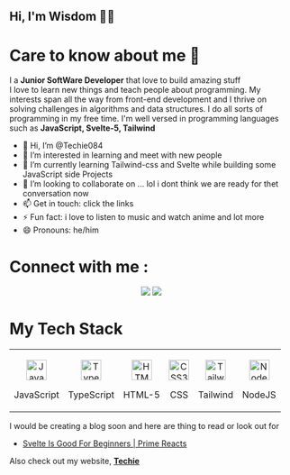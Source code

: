 ## Hi, I'm Wisdom 🤟🚀

# Care to know about me 👀
I a **Junior SoftWare Developer** that love to build amazing stuff  
I love to learn new things and teach people about programming.
My interests span all the way from front-end development and I thrive on solving challenges in algorithms and data structures.
I do all sorts of programming in my free time. I'm well versed in programming languages such as **JavaScript, Svelte-5, Tailwind** 

- 👋 Hi, I’m @Techie084
- 👀 I’m interested in learning and meet with new people 
- 🌱 I’m currently learning Tailwind-css and Svelte while building some JavaScript side Projects 
- 💞️ I’m looking to collaborate on ... lol i dont think we are ready for thet conversation now 
- 📫 Get in touch: click the links
- ⚡ Fun fact: i love to listen to music and watch anime and lot more 
- 😄 Pronouns: he/him

# Connect with me :
<p align="center">
<a href = "https://x.com/Techie084"><img src="https://img.icons8.com/fluent/48/000000/twitter.png"/></a>
<a href = "https://www.instagram.com/hottiejnr"><img src="https://img.icons8.com/fluent/48/000000/instagram-new.png"/></a>
</p>

 # My Tech Stack 
  <table>
  <tr>
    <td>
      <p align="center">
        <a href="https://developer.mozilla.org/en-US/docs/Web/JavaScript" target="_blank" rel="noreferrer">
          <img src="https://raw.githubusercontent.com/danielcranney/readme-generator/main/public/icons/skills/javascript-colored.svg" width="36" height="36" alt="JavaScript" />
        </a>
        <p align="center">JavaScript</p>
      </p>
    </td>
    <td>           
      <p align="center">
        <a href="https://www.typescriptlang.org/" target="_blank" rel="noreferrer">
          <img src="https://raw.githubusercontent.com/danielcranney/readme-generator/main/public/icons/skills/typescript-colored.svg" width="36" height="36" alt="TypeScript" />
      </a>
        <p align="center">TypeScript</p>
      </p>
    </td>
    <td>
      <p align="center">
        <a href="https://developer.mozilla.org/en-US/docs/Glossary/HTML5" target="_blank" rel="noreferrer">
          <img src="https://raw.githubusercontent.com/danielcranney/readme-generator/main/public/icons/skills/html5-colored.svg" width="36" height="36" alt="HTML5" />
        </a>
        <p align="center">HTML-5</p>
      </p>
    </td>
    <td>
      <p align="center">
        <a href="https://www.w3.org/TR/CSS/#css" target="_blank" rel="noreferrer">
          <img src="https://raw.githubusercontent.com/danielcranney/readme-generator/main/public/icons/skills/css3-colored.svg" width="36" height="36" alt="CSS3" />
      </a>
        <p align="center">CSS</p>
      </p>
    </td>
    <td>      
      <p align="center">
        <a href="https://tailwindcss.com/" target="_blank" rel="noreferrer">
          <img src="https://raw.githubusercontent.com/danielcranney/readme-generator/main/public/icons/skills/tailwindcss-colored.svg" width="36" height="36" alt="TailwindCSS" />
        </a>
        <p align="center">Tailwind</p>
      </p>
    </td>
    <td>            
      <p align="center">
        <a href="https://nodejs.org/en/" target="_blank" rel="noreferrer">
        <img src="https://raw.githubusercontent.com/danielcranney/readme-generator/main/public/icons/skills/nodejs-colored.svg" width="36" height="36" alt="NodeJS" />
      </a>
        <p align="center">NodeJS</p>
      </p>
    </td>
  </tr>
</table>

I would be creating a blog soon and here are thing to read or look out for 
  - [Svelte Is Good For Beginners | Prime Reacts](https://www.youtube.com/watch?v=28NFyGwPHWY)

Also check out my website, [**Techie**]( )

<!---
Techie084/Techie084 is a ✨ special ✨ repository because its `README.md` (this file) appears on your GitHub profile.
You can click the Preview link to take a look at your changes.
--->
